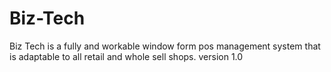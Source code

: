 # Biz-Tech
Biz Tech is a fully and workable window form pos management system that is adaptable to all retail and whole sell shops. version 1.0
